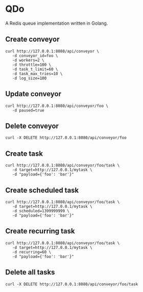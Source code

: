 QDo
======================
A Redis queue implementation written in Golang.


Create conveyor
----------------------
    curl http://127.0.0.1:8080/api/conveyor \
       -d conveyor_id=foo \
       -d workers=2 \
       -d throttle=100 \
       -d task_t_limit=60 \
       -d task_max_tries=10 \
       -d log_size=100

Update conveyor
----------------------
    curl http://127.0.0.1:8080/api/conveyor/foo \
       -d paused=true

Delete conveyor
----------------------
    curl -X DELETE http://127.0.0.1:8080/api/conveyor/foo

Create task
----------------------
    curl http://127.0.0.1:8080/api/conveyor/foo/task \
       -d target=http://127.0.0.1/mytask \
       -d "payload={'foo': 'bar'}"

Create scheduled task
----------------------
    curl http://127.0.0.1:8080/api/conveyor/foo/task \
       -d target=http://127.0.0.1/mytask \
       -d scheduled=1399999999 \
       -d "payload={'foo': 'bar'}"

Create recurring task
----------------------
    curl http://127.0.0.1:8080/api/conveyor/foo/task \
       -d target=http://127.0.0.1/mytask \
       -d recurring=60 \
       -d "payload={'foo': 'bar'}"

Delete all tasks
----------------------
    curl -X DELETE http://127.0.0.1:8080/api/conveyor/foo/task



